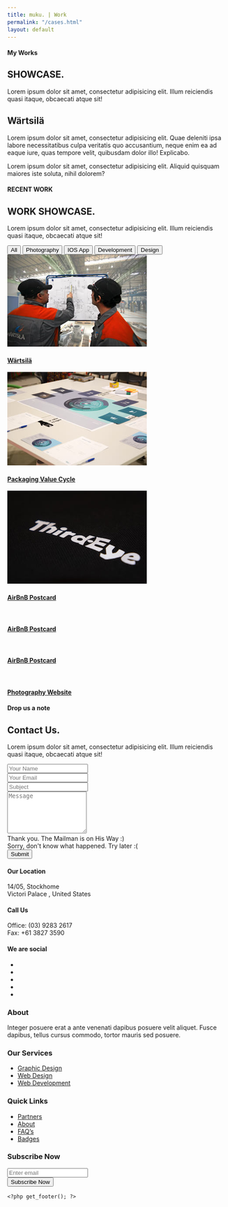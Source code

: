 ```yaml
---
title: muku. | Work
permalink: "/cases.html"
layout: default
---
```

<!--
=================
Hero Area
================= 
-->
<section class="hero-area header-area">
    <div class="container">
        <div class="row">
            <div class="col-md-12">
               <div class="block title">
                    <h4>My Works</h4>
                    <h1>SHOWCASE.</h1>
                    <span class="borderline"></span>
                    <p>Lorem ipsum dolor sit amet, consectetur adipisicing elit. Illum reiciendis quasi itaque, obcaecati atque sit!</p>
                </div>
            </div>
        </div>
    </div>
</section> 
<!--
Start About Section
==================================== -->
<section class="about-2 section bg-gray" id="about">
    <div class="container">
        <div class="row">
            <div class="col-12 col-md-5">
                <h2>Wärtsilä</h2>
            </div>
            <div class="col-12 col-md-7">
                <p>Lorem ipsum dolor sit amet, consectetur adipisicing elit. Quae deleniti ipsa labore necessitatibus culpa veritatis quo accusantium, neque enim ea ad eaque iure, quas tempore velit, quibusdam dolor illo! Explicabo.</p>
                <p>Lorem ipsum dolor sit amet, consectetur adipisicing elit. Aliquid quisquam maiores iste soluta, nihil dolorem?</p>
            </div>
        </div>         
        <!-- End row -->
    </div>     
    <!-- End container -->
</section> 
<!-- End section -->

<!-- Start Portfolio Section
=========================================== -->
<section class="portfolio section" id="portfolio">
    <div class="container-fluid">
        <div class="row">
            <div class="col">
                <div class="title text-center">
                    <h4>RECENT WORK</h4>
                    <h2>WORK SHOWCASE.</h2>
                    <span class="borderline"></span>
                    <p>Lorem ipsum dolor sit amet, consectetur adipisicing elit. Illum reiciendis quasi itaque, obcaecati atque sit!</p>
                </div>
            </div>
        </div>
        <div class="row">
            <div class="col-lg-12">
                <!-- /section title -->
                <div class="portfolio-filter">
                    <button type="button" data-filter="all">All</button>
                    <button type="button" data-filter=".photography">Photography</button>
                    <button type="button" data-filter=".ios">IOS App</button>
                    <button type="button" data-filter=".development">Development</button>
                    <button type="button" data-filter=".design">Design</button>
                </div>
            </div>
        </div>         
        <!-- /end col-lg-12 -->
        <div class="row portfolio-items-wrapper">
            <div class="col-6 col-md-4 padding-0 mix design">
                <div class="portfolio-block">
                    <img class="img-fluid" src="images/portfolio/Wartsila.jpg" alt="Wärtsilä">
                    <div class="caption">
                        <a class="search-icon" href="images/portfolio/Wartsila.jpg" data-lightbox="image-1"> <i class="tf-ion-ios-search-strong"></i> </a>
                        <h4><a href="">Wärtsilä</a></h4>
                    </div>
                </div>
            </div>
            <div class="col-6 col-md-4 padding-0 mix design ios">
                <div class="portfolio-block ">
                    <img class="img-fluid" src="images/portfolio/Valuecycle.jpg" alt="">
                    <div class="caption">
                        <a class="search-icon" href="images/portfolio/Valuecycle.jpg" data-lightbox="image-1"> <i class="tf-ion-ios-search-strong"></i> </a>
                        <h4><a href="">Packaging Value Cycle </a></h4>
                    </div>
                </div>
            </div>
            <div class="col-6 col-md-4 padding-0 mix photography development">
                <div class="portfolio-block">
                    <img class="img-fluid" src="images/portfolio/ThirdEye.jpg" alt="">
                    <div class="caption">
                        <a class="search-icon" href="images/portfolio/ThirdEye.jpg" data-lightbox="image-1"> <i class="tf-ion-ios-search-strong"></i> </a>
                        <h4><a href="">AirBnB Postcard</a></h4>
                    </div>
                </div>
            </div>
            <div class="col-6 col-md-4 padding-0 mix photography ios">
                <div class="portfolio-block">
                    <img class="img-fluid" src="images/portfolio/portfolio-4.jpg" alt="">
                    <div class="caption">
                        <a class="search-icon" href="images/portfolio/portfolio-1.jpg" data-lightbox="image-1"> <i class="tf-ion-ios-search-strong"></i> </a>
                        <h4><a href="">AirBnB Postcard</a></h4>
                    </div>
                </div>
            </div>
            <div class="col-6 col-md-4 padding-0 mix design">
                <div class="portfolio-block">
                    <img class="img-fluid" src="images/portfolio/portfolio-5.jpg" alt="">
                    <div class="caption">
                        <a class="search-icon" href="images/portfolio/portfolio-1.jpg" data-lightbox="image-1"> <i class="tf-ion-ios-search-strong"></i> </a>
                        <h4><a href="">AirBnB Postcard</a></h4>
                    </div>
                </div>
            </div>
            <div class="col-6 col-md-4 padding-0 development mix design">
                <div class="portfolio-block">
                    <img class="img-fluid" src="images/portfolio/portfolio-1.jpg" alt="">
                    <div class="caption">
                        <a class="search-icon" href="images/portfolio/portfolio-1.jpg" data-lightbox="image-1"> <i class="tf-ion-ios-search-strong"></i> </a>
                        <h4><a href="">Photography Website</a></h4>
                    </div>
                </div>
            </div>
        </div>
    </div>     
    <!-- end row -->
</section> 
<!-- End section -->

<!-- Srart Contact Us
		=========================================== --> 
<section class="contact-us section bg-gray" id="contact">
    <div class="container">
        <div class="row">
            <div class="col">
                <div class="title text-center">
                    <h4>Drop us a note</h4>
                    <h2>Contact Us.</h2>
                    <span class="borderline"></span>
                    <p>Lorem ipsum dolor sit amet, consectetur adipisicing elit. Illum reiciendis quasi itaque, obcaecati atque sit!</p>
                </div>
            </div>
        </div>
        <div class="row">
            <!-- Contact Details -->
            <div class="col-12 col-md-6">
                <div class="map">
                    <div id="map"></div>
                </div>
            </div>
            <!-- / End Contact Details -->
            <!-- Contact Form -->
            <div class="contact-form col-12 col-md-6 ">
                <form id="contact-form" method="post" action="sendmail.php" role="form">
                    <div class="form-group">
                        <input type="text" placeholder="Your Name" class="form-control" name="name" id="name">
                    </div>
                    <div class="form-group">
                        <input type="email" placeholder="Your Email" class="form-control" name="email" id="email">
                    </div>
                    <div class="form-group">
                        <input type="text" placeholder="Subject" class="form-control" name="subject" id="subject">
                    </div>
                    <div class="form-group">
                        <textarea rows="6" placeholder="Message" class="form-control" name="message" id="message"></textarea>                         
                    </div>
                    <div id="success" class="success">
                        Thank you. The Mailman is on His Way :)
</div>
                    <div id="error" class="error">
                        Sorry, don't know what happened. Try later :(
</div>
                    <div id="cf-submit">
                        <input type="submit" id="contact-submit" class="btn btn-transparent" value="Submit">
                    </div>                     
                </form>
            </div>
            <!-- ./End Contact Form -->
        </div>         
        <!-- end row -->
        <div class="row">
            <div class="col-12 col-md-4">
                <div class="address-block contact-meta-block">
                    <i class="tf-ion-android-pin"></i>
                    <h4>Our Location</h4>
                    <p>
						14/05, Stockhome <br>
					Victori Palace , United States <br> </p>
                </div>
            </div>
            <div class="col-12 col-md-4">
                <div class="phone-block contact-meta-block">
                    <i class="tf-ion-ios-telephone"></i>
                    <h4>Call Us</h4>
                    <p>
						Office: (03) 9283 2617 <br>
						Fax: +61 3827 3590 </p>
                </div>
            </div>
            <div class="col-12 col-md-4">
                <div class="social-icons-block contact-meta-block">
                    <i class="tf-ion-ios-contact"></i>
                    <h4>We are social</h4>
                    <ul class="list-inline social-icon">
                        <li class="list-inline-item">
                            <a href=""><i class="tf-ion-social-facebook"></i></a>
                        </li>
                        <li class="list-inline-item">
                            <a href=""><i class="tf-ion-social-twitter"></i></a>
                        </li>
                        <li class="list-inline-item">
                            <a href=""><i class="tf-ion-social-linkedin"></i></a>
                        </li>
                        <li class="list-inline-item">
                            <a href=""><i class="tf-ion-social-dribbble"></i></a>
                        </li>
                        <li class="list-inline-item">
                            <a href=""><i class="tf-ion-social-instagram"></i></a>
                        </li>
                    </ul>
                </div>
            </div>
        </div>
    </div>     
    <!-- end container -->
</section> 
<!-- end section -->
<footer id="footer" class="bg-one">
    <div class="top-footer">
        <div class="container">
            <div class="row">
                <div class="col-sm-3 col-md-3 col-lg-3">
                    <h3>About</h3>
                    <p>Integer posuere erat a ante venenati dapibus posuere velit aliquet. Fusce dapibus, tellus cursus commodo, tortor mauris sed posuere.</p>
                </div>
                <!-- End of .col-sm-3 -->
                <div class="col-sm-3 col-md-3 col-lg-3">
                    <h3>Our Services</h3>
                    <ul>
                        <li>
                            <a href="#">Graphic Design</a>
                        </li>
                        <li>
                            <a href="#">Web Design</a>
                        </li>
                        <li>
                            <a href="#">Web Development</a>
                        </li>
                    </ul>
                </div>
                <!-- End of .col-sm-3 -->
                <div class="col-sm-3 col-md-3 col-lg-3">
                    <h3>Quick Links</h3>
                    <ul>
                        <li>
                            <a href="#">Partners</a>
                        </li>
                        <li>
                            <a href="#">About</a>
                        </li>
                        <li>
                            <a href="#">FAQ’s</a>
                        </li>
                        <li>
                            <a href="#">Badges</a>
                        </li>
                    </ul>
                </div>
                <!-- End of .col-sm-3 -->
                <div class="col-sm-3 col-md-3 col-lg-3">
                    <h3>Subscribe Now</h3>
                    <form class="subscribe-form">
                        <div class="form-group">
                            <input type="email" class="form-control" id="exampleInputEmail1" aria-describedby="emailHelp" placeholder="Enter email">
                        </div>
                        <button type="submit" class="btn btn-main-sm">Subscribe Now</button>
                    </form>
                </div>
                <!-- End of .col-sm-3 -->
            </div>
        </div>         
        <!-- end container -->
    </div>

<!--
=================
Footer
================= 
-->
    <?php get_footer(); ?>
